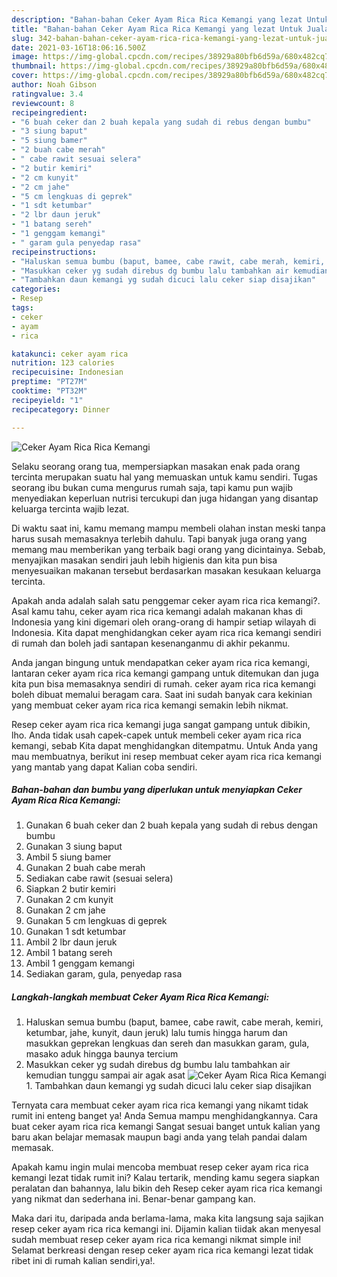 ```yaml
---
description: "Bahan-bahan Ceker Ayam Rica Rica Kemangi yang lezat Untuk Jualan"
title: "Bahan-bahan Ceker Ayam Rica Rica Kemangi yang lezat Untuk Jualan"
slug: 342-bahan-bahan-ceker-ayam-rica-rica-kemangi-yang-lezat-untuk-jualan
date: 2021-03-16T18:06:16.500Z
image: https://img-global.cpcdn.com/recipes/38929a80bfb6d59a/680x482cq70/ceker-ayam-rica-rica-kemangi-foto-resep-utama.jpg
thumbnail: https://img-global.cpcdn.com/recipes/38929a80bfb6d59a/680x482cq70/ceker-ayam-rica-rica-kemangi-foto-resep-utama.jpg
cover: https://img-global.cpcdn.com/recipes/38929a80bfb6d59a/680x482cq70/ceker-ayam-rica-rica-kemangi-foto-resep-utama.jpg
author: Noah Gibson
ratingvalue: 3.4
reviewcount: 8
recipeingredient:
- "6 buah ceker dan 2 buah kepala yang sudah di rebus dengan bumbu"
- "3 siung baput"
- "5 siung bamer"
- "2 buah cabe merah"
- " cabe rawit sesuai selera"
- "2 butir kemiri"
- "2 cm kunyit"
- "2 cm jahe"
- "5 cm lengkuas di geprek"
- "1 sdt ketumbar"
- "2 lbr daun jeruk"
- "1 batang sereh"
- "1 genggam kemangi"
- " garam gula penyedap rasa"
recipeinstructions:
- "Haluskan semua bumbu (baput, bamee, cabe rawit, cabe merah, kemiri, ketumbar, jahe, kunyit, daun jeruk) lalu tumis hingga harum dan masukkan geprekan lengkuas dan sereh dan masukkan garam, gula, masako aduk hingga baunya tercium"
- "Masukkan ceker yg sudah direbus dg bumbu lalu tambahkan air kemudian tunggu sampai air agak asat"
- "Tambahkan daun kemangi yg sudah dicuci lalu ceker siap disajikan"
categories:
- Resep
tags:
- ceker
- ayam
- rica

katakunci: ceker ayam rica 
nutrition: 123 calories
recipecuisine: Indonesian
preptime: "PT27M"
cooktime: "PT32M"
recipeyield: "1"
recipecategory: Dinner

---
```



![Ceker Ayam Rica Rica Kemangi](https://img-global.cpcdn.com/recipes/38929a80bfb6d59a/680x482cq70/ceker-ayam-rica-rica-kemangi-foto-resep-utama.jpg)

Selaku seorang orang tua, mempersiapkan masakan enak pada orang tercinta merupakan suatu hal yang memuaskan untuk kamu sendiri. Tugas seorang ibu bukan cuma mengurus rumah saja, tapi kamu pun wajib menyediakan keperluan nutrisi tercukupi dan juga hidangan yang disantap keluarga tercinta wajib lezat.

Di waktu  saat ini, kamu memang mampu membeli olahan instan meski tanpa harus susah memasaknya terlebih dahulu. Tapi banyak juga orang yang memang mau memberikan yang terbaik bagi orang yang dicintainya. Sebab, menyajikan masakan sendiri jauh lebih higienis dan kita pun bisa menyesuaikan makanan tersebut berdasarkan masakan kesukaan keluarga tercinta. 



Apakah anda adalah salah satu penggemar ceker ayam rica rica kemangi?. Asal kamu tahu, ceker ayam rica rica kemangi adalah makanan khas di Indonesia yang kini digemari oleh orang-orang di hampir setiap wilayah di Indonesia. Kita dapat menghidangkan ceker ayam rica rica kemangi sendiri di rumah dan boleh jadi santapan kesenanganmu di akhir pekanmu.

Anda jangan bingung untuk mendapatkan ceker ayam rica rica kemangi, lantaran ceker ayam rica rica kemangi gampang untuk ditemukan dan juga kita pun bisa memasaknya sendiri di rumah. ceker ayam rica rica kemangi boleh dibuat memalui beragam cara. Saat ini sudah banyak cara kekinian yang membuat ceker ayam rica rica kemangi semakin lebih nikmat.

Resep ceker ayam rica rica kemangi juga sangat gampang untuk dibikin, lho. Anda tidak usah capek-capek untuk membeli ceker ayam rica rica kemangi, sebab Kita dapat menghidangkan ditempatmu. Untuk Anda yang mau membuatnya, berikut ini resep membuat ceker ayam rica rica kemangi yang mantab yang dapat Kalian coba sendiri.

<!--inarticleads1-->

##### Bahan-bahan dan bumbu yang diperlukan untuk menyiapkan Ceker Ayam Rica Rica Kemangi:

1. Gunakan 6 buah ceker dan 2 buah kepala yang sudah di rebus dengan bumbu
1. Gunakan 3 siung baput
1. Ambil 5 siung bamer
1. Gunakan 2 buah cabe merah
1. Sediakan  cabe rawit (sesuai selera)
1. Siapkan 2 butir kemiri
1. Gunakan 2 cm kunyit
1. Gunakan 2 cm jahe
1. Gunakan 5 cm lengkuas di geprek
1. Gunakan 1 sdt ketumbar
1. Ambil 2 lbr daun jeruk
1. Ambil 1 batang sereh
1. Ambil 1 genggam kemangi
1. Sediakan  garam, gula, penyedap rasa




<!--inarticleads2-->

##### Langkah-langkah membuat Ceker Ayam Rica Rica Kemangi:

1. Haluskan semua bumbu (baput, bamee, cabe rawit, cabe merah, kemiri, ketumbar, jahe, kunyit, daun jeruk) lalu tumis hingga harum dan masukkan geprekan lengkuas dan sereh dan masukkan garam, gula, masako aduk hingga baunya tercium
1. Masukkan ceker yg sudah direbus dg bumbu lalu tambahkan air kemudian tunggu sampai air agak asat
<img src="//assets-global.cpcdn.com/assets/icons/button_play-2c75c40dde080a61004c1f40b05d8f140eaff45d7e9e6481dc71c63d2e7c4909.png" alt="Ceker Ayam Rica Rica Kemangi">1. Tambahkan daun kemangi yg sudah dicuci lalu ceker siap disajikan




Ternyata cara membuat ceker ayam rica rica kemangi yang nikamt tidak rumit ini enteng banget ya! Anda Semua mampu menghidangkannya. Cara buat ceker ayam rica rica kemangi Sangat sesuai banget untuk kalian yang baru akan belajar memasak maupun bagi anda yang telah pandai dalam memasak.

Apakah kamu ingin mulai mencoba membuat resep ceker ayam rica rica kemangi lezat tidak rumit ini? Kalau tertarik, mending kamu segera siapkan peralatan dan bahannya, lalu bikin deh Resep ceker ayam rica rica kemangi yang nikmat dan sederhana ini. Benar-benar gampang kan. 

Maka dari itu, daripada anda berlama-lama, maka kita langsung saja sajikan resep ceker ayam rica rica kemangi ini. Dijamin kalian tiidak akan menyesal sudah membuat resep ceker ayam rica rica kemangi nikmat simple ini! Selamat berkreasi dengan resep ceker ayam rica rica kemangi lezat tidak ribet ini di rumah kalian sendiri,ya!.


